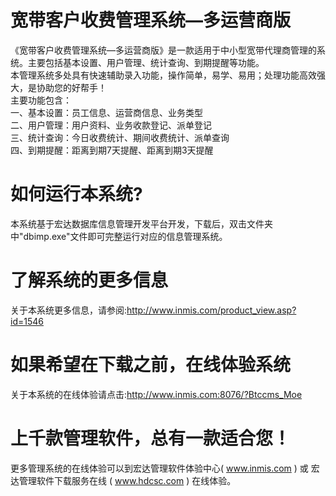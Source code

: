 # 宽带客户收费管理系统—多运营商版

《宽带客户收费管理系统—多运营商版》是一款适用于中小型宽带代理商管理的系统。主要包括基本设置、用户管理、统计查询、到期提醒等功能。  
本管理系统多处具有快速辅助录入功能，操作简单，易学、易用；处理功能高效强大，是协助您的好帮手！  
主要功能包含：  
一、基本设置：员工信息、运营商信息、业务类型  
二、用户管理：用户资料、业务收款登记、派单登记  
三、统计查询：今日收费统计、期间收费统计、派单查询  
四、到期提醒：距离到期7天提醒、距离到期3天提醒  


# 如何运行本系统?

本系统基于宏达数据库信息管理开发平台开发，下载后，双击文件夹中"dbimp.exe"文件即可完整运行对应的信息管理系统。

# 了解系统的更多信息

关于本系统更多信息，请参阅:http://www.inmis.com/product_view.asp?id=1546

# 如果希望在下载之前，在线体验系统

关于本系统的在线体验请点击:http://www.inmis.com:8076/?Btccms_Moe

# 上千款管理软件，总有一款适合您！

更多管理系统的在线体验可以到宏达管理软件体验中心( www.inmis.com ) 或 宏达管理软件下载服务在线 ( www.hdcsc.com ) 在线体验。

